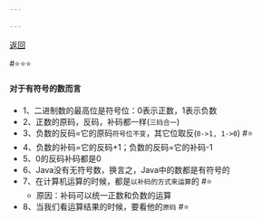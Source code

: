 ```yaml
---
 
---
```

[返回](运算符.md)

#⭐️⭐️⭐️  
#### 对于有符号的数而言
- 1、二进制数的最高位是符号位：0表示正数，1表示负数
- 2、正数的原码，反码，补码都一样(`三码合一`)
- 3、负数的反码=它的原码`符号位不变`，其它位取反(`0->1, 1->0`) #⭐️ 
- 4、负数的补码=它的反码+1；负数的反码=它的补码-1
- 5、0的反码补码都是0 
- 6、Java没有无符号数，换言之，Java中的数都是有符号的
- 7、在计算机运算的时候，都是`以补码的方式来运算`的 #⭐️ 
	- 原因：补码可以统一正数和负数的运算
- 8、当我们看运算结果的时候，要看他的`原码` #⭐️